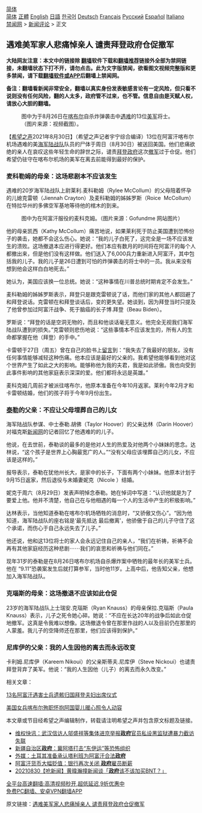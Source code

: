  <!-- 面包屑导航 --> <div class="breadcrumb"><!-- GTranslate: https://gtranslate.io/ -->  <div class="switcher notranslate">  <div class="selected">  <a href="#" onclick="return false;"> 简体</a>  </div>  <div class="option">  <a href="https://www.bannedbook.org" onclick="doGTranslate('zh-CN|zh-CN');jQuery('div.switcher div.selected a').html(jQuery(this).html());return false;" title="简体中文" class="nturl selected"> 简体</a>  <a href="https://www.bannedbook.org/zh-tw/" onclick="doGTranslate('zh-CN|zh-TW');jQuery('div.switcher div.selected a').html(jQuery(this).html());return false;" title="繁體中文" class="nturl"> 正體</a>  <a href="https://www.bannedbook.org/en/" onclick="doGTranslate('zh-CN|en');jQuery('div.switcher div.selected a').html(jQuery(this).html());return false;" title="English" class="nturl"> English</a>  <a href="https://www.bannedbook.org/ja/" onclick="doGTranslate('zh-CN|ja');jQuery('div.switcher div.selected a').html(jQuery(this).html());return false;" title="日本語" class="nturl"> 日語</a>  <a href="https://www.bannedbook.org/ko/" onclick="doGTranslate('zh-CN|ko');jQuery('div.switcher div.selected a').html(jQuery(this).html());return false;" title="한국어" class="nturl"> 한국어</a>  <a href="https://www.bannedbook.org/de/" onclick="doGTranslate('zh-CN|de');jQuery('div.switcher div.selected a').html(jQuery(this).html());return false;" title="Deutsch" class="nturl"> Deutsch</a>  <a href="https://www.bannedbook.org/fr/" onclick="doGTranslate('zh-CN|fr');jQuery('div.switcher div.selected a').html(jQuery(this).html());return false;" title="Français" class="nturl"> Français</a>  <a href="https://www.bannedbook.org/ru/" onclick="doGTranslate('zh-CN|ru');jQuery('div.switcher div.selected a').html(jQuery(this).html());return false;" title="Русский" class="nturl"> Русский</a>  <a href="https://www.bannedbook.org/es/" onclick="doGTranslate('zh-CN|es');jQuery('div.switcher div.selected a').html(jQuery(this).html());return false;" title="Español" class="nturl"> Español</a>  <a href="https://www.bannedbook.org/it/" onclick="doGTranslate('zh-CN|it');jQuery('div.switcher div.selected a').html(jQuery(this).html());return false;" title="Italiano" class="nturl"> Italiano</a>  </div>  </div>      <div class='breadcrumb-sub'><!-- Breadcrumb NavXT 6.3.0 --> <a href="https://www.bannedbook.org/" class="home">禁闻网</a> &gt; <a href="https://www.bannedbook.org/bnews/comments/" class="category">新闻评论</a> &gt; 正文</div></div><h2>遇难美军家人悲痛悼亲人 谴责拜登政府仓促撤军</h2> <p class="notice"><b>大陆网友注意：本文中的链接除 <a href="https://github.com/bannedbook/fanqiang" >翻墙</a>软件下载和<a href="https://github.com/killgcd/justmysocks/blob/master/README.md">翻墙推荐</a>链接外全部为禁网链接，未翻墙状态下打不开，请勿点击。此为文字版禁闻，欲看图文视频完整版和更多禁闻，请下载<a href="https://github.com/bannedbook/fanqiang">翻墙软件或APP</a>后翻墙上禁闻网。</p><p>备注：翻墙看新闻非常安全，翻墙以真实身份发表敏感言论有一定风险，但只看不说则没有任何风险，翻的人太多，政府管不过来，也不管。信息自由是天赋人权，请放心大胆的翻墙。</b></p>  <div class="entry"> <figure> <p><figcaption>图中为于8月26日在<a href="https://www.bannedbook.org/bnews/tag/%E5%96%80%E5%B8%83%E5%B0%94/" class="st_tag internal_tag" rel="tag" title="标签 喀布尔 下的日志">喀布尔</a>自杀炸弹袭击中<a href="https://www.bannedbook.org/bnews/tag/%E9%81%87%E9%9A%BE/" class="st_tag internal_tag" rel="tag" title="标签 遇难 下的日志">遇难</a>的13位<a href="https://www.bannedbook.org/bnews/tag/%e7%be%8e%e5%86%9b/" class="st_tag internal_tag" rel="tag" title="标签 美军 下的日志">美军</a>将士。（图片来源：视频截图）。</figcaption></figure> <p>【<span class='wp_keywordlink_affiliate'><a href="https://www.soundofhope.org" title="希望之声" target="_blank">希望之声</a></span>2021年8月30日】（希望之声记者宇宁综合编译）13位在阿富汗喀布尔机场遇难的美<a href="https://www.bannedbook.org/bnews/tag/%e6%b5%b7%e5%86%9b/" class="st_tag internal_tag" rel="tag" title="标签 海军 下的日志">海军</a><a href="https://www.bannedbook.org/bnews/tag/%e9%99%86%e6%88%98%e9%98%9f/" class="st_tag internal_tag" rel="tag" title="标签 陆战队 下的日志">陆战队</a>队员的尸体于周日（8月30日）被送回美国。他们悲痛欲绝的亲人在哀叹这些年轻生命的辞世之际，谴责<a href="https://www.bannedbook.org/bnews/tag/%e6%8b%9c%e7%99%bb/" class="st_tag internal_tag" rel="tag" title="标签 拜登 下的日志">拜登</a><a href="https://www.bannedbook.org/bnews/tag/%e6%94%bf%e5%ba%9c/" class="st_tag internal_tag" rel="tag" title="标签 政府 下的日志">政府</a>这次<a href="https://www.bannedbook.org/bnews/tag/%E6%92%A4%E5%86%9B/" class="st_tag internal_tag" rel="tag" title="标签 撤军 下的日志">撤军</a>过于仓促。他们希望仍驻守在喀布尔机场的美军在离去前能得到最好的保护。</p> <h3>麦科勒姆的母亲：这场悲剧本不应该发生</h3> <p>遇难的20岁海军陆战队上尉莱利.麦科勒姆（Rylee McCollum）的父母陪着怀孕的儿媳克雷顿（Jiennah Crayton）及麦科勒姆的姊姊罗斯（Roice  McCollum）在特拉华州的多佛空军基地等待他的棺木的到来。</p> <figure><figcaption>图中为在阿富汗服役的麦科克姆。（图片来源：Gofundme 网站图片）</figcaption></figure> <p>他的母亲凯西（Kathy McCollum）痛苦地说，如果莱利死于防止美国遭到恐怖份子的袭击，她都不会这么伤心。她说：“我的儿子白死了，这完全是一场不应该发生的溃败。这场撤退本应进行得更好。他们本应有数月的时间将在阿富汗的每个人都撤出来，但是他们没有这样做。他们送入了6,000兵力重新进入阿富汗，其中包括我的儿子。我的儿子是26日遭到可怕的炸弹袭击的将士中的一员。我从来没有想到他会这样白白地死去。”</p> <p>她认为，美国应该换一位总统。她说：“这种事情在川普总统时期肯定不会发生。”</p> <p>麦科勒姆的姊姊罗斯表示，拜登只是跟克雷顿说了话，而他们家的其他人都回避了和拜登说话。克雷顿在和拜登谈话后，变的更失望。她谈到，因为拜登当时只提及了他曾参加过阿富汗战争、死于脑癌的长子博.拜登（Beau Biden）。</p>  <p>罗斯说：“拜登的话是空洞无物的，而且和他谈话毫无意义。他完全无视我们海军陆战队遭到的损失。”克雷顿则悲伤地说：“这些事情本不应该发生的，所有人的生命都掌握在他（拜登）的手中。”</p> <p>卡雷顿于27日（周五）曾在自己的脸书上<span class='wp_keywordlink'><a href="https://www.bannedbook.org/bnews/tougao/" title="留言" target="_blank">留言</a></span>到：“我失去了我最好的朋友。没有任何事情能够减轻这种伤痛。他本应该是最好的父亲的。我希望他能够看到他对这个世界产生了如此之大的影响。能够称他为我的夫君，我是如此骄傲。我也向受到此事件影响的其他家庭表示深深的爱。他们都将永远是英雄。”</p> <p>麦科克姆几周前才被派往喀布尔，他原本准备在今年10月返家。莱利今年2月才和卡雷顿结婚，他们的孩子将于今年9月份出生。</p> <h3><a href="https://www.bannedbook.org/bnews/tag/%e6%b3%b0%e5%8b%92/" class="st_tag internal_tag" rel="tag" title="标签 泰勒 下的日志">泰勒</a>的父亲：不应让父母埋葬自己的儿女</h3> <p>海军陆战队参谋、中士泰勒.胡佛（Taylor Hoover）的父亲达林（Darin Hoover）对福克斯<span class='wp_keywordlink_affiliate'><a href="https://www.bannedbook.org/" title="新闻网">新闻网</a></span>的记者回忆了他遇难的的儿子。</p> <p>他说，在去世前，泰勒谈的最多的是他对人生的热爱及对他两个小妹妹的思念。达林说，“这个孩子是世界上心胸最宽广的人。”“没有父母应该埋葬自己的儿女，不应该是这样的。”</p>  <p>报导表示，泰勒在犹他州长大，是家中的长子，下面有两个小妹妹。他原本计划于9月15日返家，然后退役与未婚妻妮克（Nicole ）结婚。</p> <p>妮克于周六（8月29日）发表声明悼念泰勒。她在悼词中写道：“认识他就是为了要爱上他。他并不清楚，他自己在与他相遇的每一个人的生活中产生的积极影响。”</p> <p>达林表示，当他知道泰勒在喀布尔机场牺牲的消息时，“又骄傲又伤心”。“因为他知道，海军陆战队的座右铭是‘最先抵达 最后撤离’，他骄傲于自己的儿子守住了这个承诺，而伤心于自己永远失去了儿子。”</p> <p>他还说，他和这13位将士的家人会永远记住自己的亲人，“我们在祈祷，祈祷不会再有其他家庭经历这种悲剧⋯⋯我们的哀思和祈祷与他们同在。”</p> <p>现年31岁的泰勒是在8月26日喀布尔机场自杀爆炸案中牺牲的最年长的美军士兵。他在 “9.11”恐袭案发生后就打算参军，当时他11岁。上高中后，他告知父亲，他想加入海军陆战队。</p>  <h3>克瑙斯的母亲：这场撤退不应该如此仓促</h3> <p>23岁的海军陆战队上士瑞安.克瑙斯（Ryan Knauss）的母亲保拉.克瑙斯（Paula Knauss）表示，儿子之死令她心碎。她说：“不应在长达20年的战争后如此仓促地撤军。这真是令我难以想像。这场撤退令曾在那里作战的人以及目前仍在那里的人蒙羞。我儿子的空降师还在那里，他们应该得到保护。”</p> <h3>尼库伊的父亲：我的人生因他的离去而永远改变</h3> <p>卡利姆.尼库伊（Kareem Nikoui）的父亲斯蒂夫.尼库伊（Steve Nickoui）也谴责拜登背弃了美军。他说：“我的人生因他（儿子）的离去而永久改变。”</p> <p>相关文章：</p> <p><a data-ved="2ahUKEwir4d2n3dnyAhV2yDgGHWWOAoMQvOMEKAB6BAgbEAE" href="https://www.soundofhope.org/post/539915?lang=b5" ping="/url?sa=t&amp;source=web&amp;rct=j&amp;url=https://www.soundofhope.org/post/539915%3Flang%3Db5&amp;ved=2ahUKEwir4d2n3dnyAhV2yDgGHWWOAoMQvOMEKAB6BAgbEAE">13名阿富汗遇害士兵遗骸归国拜登夫妇出席仪式</a></p> <p><a data-ved="2ahUKEwjR767-3dnyAhVQyzgGHft7BUQQFnoECAMQAQ" href="https://www.soundofhope.org/post/539963?lang=b5" ping="/url?sa=t&amp;source=web&amp;rct=j&amp;url=https://www.soundofhope.org/post/539963%3Flang%3Db5&amp;ved=2ahUKEwjR767-3dnyAhVQyzgGHft7BUQQFnoECAMQAQ">美国女兵喀布尔殉职怀抱阿国婴儿暖心照令人动容</a></p>  <p>本文章或节目经希望之声编辑制作，转载请注明希望之声并包含原文标题及链接。 </p> <ul class='op-related-articles' title='相关阅读'> <li><a href='https://www.bannedbook.org/bnews/weiquan/20210830/1616002.html' target='_blank'>维权快讯&#65306;武汉信访人邬盛祥等集体进京举报<b>政府</b>官员私设黑监狱遭暴力截访失联</a></li> <li><a href='https://www.bannedbook.org/bnews/baitai/20210830/1615960.html' target='_blank'>新疆自治区<b>政府</b>：冀阿塔打击“东伊运”等恐怖组织</a></li> <li><a href='https://www.bannedbook.org/bnews/baitai/20210830/1615879.html' target='_blank'>外媒：土耳其准备承认塔利班为阿富汗合法<b>政府</b></a></li> <li><a href='https://www.bannedbook.org/bnews/baitai/20210830/1615868.html' target='_blank'>阿富汗货币大幅贬值：银行再次关闭 <b>政府</b>雇员断薪</a></li> <li><a href='https://www.bannedbook.org/bnews/taiwannews/20210830/1615825.html' target='_blank'>20210830【呛新闻】黄暐瀚撞新闻谈「<b>政府</b>该不该加买BNT？」</a></li> </ul> <p class="texttj"> <a href="https://github.com/bannedbook/fanqiang/wiki/V2ray%E6%9C%BA%E5%9C%BA" target="_blank">全平台高速翻墙:高清视频秒开,超低延迟,9折优惠中</a><br/> <a href="https://github.com/bannedbook/fanqiang/wiki/%E7%A6%81%E9%97%BB%E7%BD%91%E5%AE%89%E5%8D%93%E7%BF%BB%E5%A2%99%E6%96%B0%E9%97%BBAPP" target="_blank">免费PC翻墙、安卓VPN翻墙APP</a></p><p>原文链接：<a class="src_link"  href="https://www.soundofhope.org/post/540218" target="_blank">遇难美军家人悲痛悼亲人 谴责拜登政府仓促撤军</a></p><a name='sharetosocial'></a>  <div style="margin-bottom:5px;padding-bottom:5px;clear:both"> <div id="archive-pix-1" class="banner-ads"> <!-- AuctionX Display platform tag START --> <div id="26318x728x90x621x_ADSLOT2" clicktrack="%%CLICK_URL_ESC%%"></div> <!-- AuctionX Display platform tag END --> </div> <div id="archive-pix-2" class="banner-ads"> <!-- AuctionX Display platform tag START --> <div id="26315x300x250x621x_ADSLOT2" clicktrack="%%CLICK_URL_ESC%%"></div> <!-- AuctionX Display platform tag END --> </div> </div>  <div id="archive-pix-1" class="banner-ads"> <!-- AuctionX Display platform tag START --> <div id="26318x728x90x621x_ADSLOT3" clicktrack="%%CLICK_URL_ESC%%"></div> <!-- AuctionX Display platform tag END --> </div> </div><!--END ENTRY--> 
